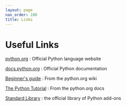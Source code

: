 ```yaml
---
layout: page
nav_order: 100
title: Links
---
```


# Useful Links

[python.org](https://www.python.org/)
: Official Python language website

[docs.python.org](https://docs.python.org/)
: Official Python documentation

[Beginner's guide](https://wiki.python.org/moin/BeginnersGuide)
: From the python.org wiki

[The Python Tutorial](https://docs.python.org/3/tutorial/index.html)
: From the python.org docs

[Standard Library](https://docs.python.org/3/library/index.html)
: the official library of Python add-ons
